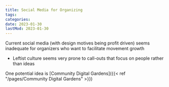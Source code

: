 ```yaml
---
title: Social Media for Organizing
tags:
categories:
date: 2023-01-30
lastMod: 2023-01-30
---
```

Current social media (with design motives being profit driven) seems inadequate for organizers who want to facilitate movement growth

  + Leftist culture seems very prone to call-outs that focus on people rather than ideas

One potential idea is [Community Digital Gardens]({{< ref "/pages/Community Digital Gardens" >}})


